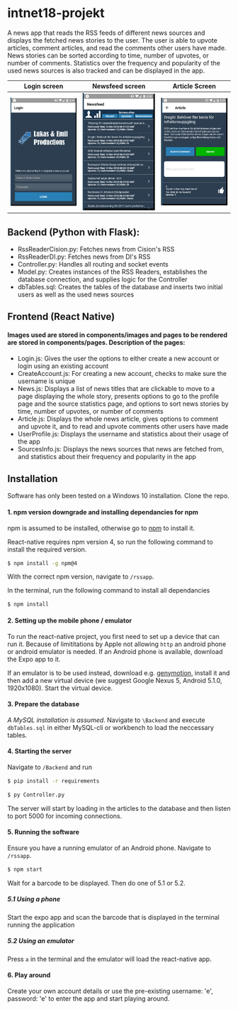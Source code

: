 # intnet18-projekt
A news app that reads the RSS feeds of different news sources and displays the fetched news stories to the user. The user is able to upvote articles, comment articles, and read the comments other users have made. News stories can be sorted according to time, number of upvotes, or number of comments. Statistics over the frequency and popularity of the used news sources is also tracked and can be displayed in the app.

| Login screen  | Newsfeed screen | Article Screen |
| ------------- | ------------- | -------------- |
| <img src="https://github.com/lukassaari/Newsapp-intnet-project/blob/master/ProjectScreenshots/Login.PNG" width="300"> | <img src="https://github.com/lukassaari/Newsapp-intnet-project/blob/master/ProjectScreenshots/Newsfeed.PNG" width="300">  | <img src="https://github.com/lukassaari/Newsapp-intnet-project/blob/master/ProjectScreenshots/Article.PNG" width="300">|


## Backend (Python with Flask):
  - RssReaderCision.py: Fetches news from Cision's RSS
  - RssReaderDI.py: Fetches news from DI's RSS
  - Controller.py: Handles all routing and socket events
  - Model.py: Creates instances of the RSS Readers, establishes the database connection, and supplies logic for the Controller
  - dbTables.sql: Creates the tables of the database and inserts two initial users as well as the used news sources


## Frontend (React Native)
#### Images used are stored in components/images and pages to be rendered are stored in components/pages. Description of the pages:
  - Login.js: Gives the user the options to either create a new account or login using an existing account
  - CreateAccount.js: For creating a new account, checks to make sure the username is unique
  - News.js: Displays a list of news titles that are clickable to move to a page displaying the whole story, presents options to go to the profile page and the source statistics page, and options to sort news stories by time, number of upvotes, or number of comments
  - Article.js: Displays the whole news article, gives options to comment and upvote it, and to read and upvote comments other users have made
  - UserProfile.js: Displays the username and statistics about their usage of the app
  - SourcesInfo.js: Displays the news sources that news are fetched from, and statistics about their frequency and popularity in the app

## Installation

Software has only been tested on a Windows 10 installation. Clone the repo.

#### 1. npm version downgrade and installing dependancies for npm

npm is assumed to be installed, otherwise go to [npm](https://www.npmjs.com/get-npm) to install it.

React-native requires npm version 4, so run the following command to install the required version.

```bash
$ npm install -g npm@4
```

With the correct npm version, navigate to `/rssapp`.

In the terminal, run the following command to install all dependancies

```bash
$ npm install
```


#### 2. Setting up the mobile phone / emulator

To run the react-native project, you first need to set up a device that can run it. Because of limititations by Apple not allowing `http` an android phone or android emulator is needed. If an Android phone is available, download the Expo app to it.

If an emulator is to be used instead, download e.g. [genymotion](https://www.genymotion.com/fun-zone/), install it and then add a new virtual device (we suggest Google Nexus 5, Android 5.1.0, 1920x1080). Start the virtual device.

#### 3. Prepare the database

*A MySQL installation is assumed*. Navigate to `\Backend` and execute `dbTables.sql` in either MySQL-cli or workbench to load the neccessary tables.

#### 4. Starting the server

Navigate to `/Backend` and run

```bash
$ pip install -r requirements
```

```bash
$ py Controller.py
```

The server will start by loading in the articles to the database and then listen to port 5000 for incoming connections.

#### 5. Running the software

Ensure you have a running emulator of an Android phone. Navigate to `/rssapp`.

```bash
$ npm start
```

Wait for a barcode to be displayed. Then do one of 5.1 or 5.2.

##### 5.1 Using a phone

Start the expo app and scan the barcode that is displayed in the terminal running the application

##### 5.2 Using an emulator

Press `a` in the terminal and the emulator will load the react-native app.

#### 6. Play around

Create your own account details or use the pre-existing username: 'e', password: 'e' to enter the app and start playing around.
